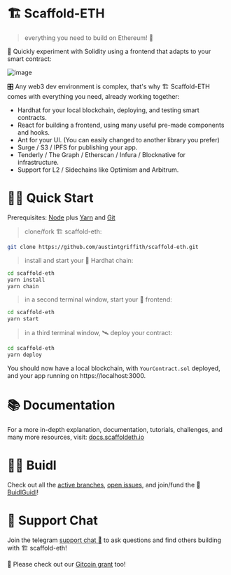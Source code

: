# 🏗 Scaffold-ETH

> everything you need to build on Ethereum! 🚀

🧪 Quickly experiment with Solidity using a frontend that adapts to your smart contract:

![image](https://user-images.githubusercontent.com/2653167/124158108-c14ca380-da56-11eb-967e-69cde37ca8eb.png)

🎛 Any web3 dev environment is complex, that's why 🏗 Scaffold-ETH comes with everything you need, already working together:

- Hardhat for your local blockchain, deploying, and testing smart contracts.
- React for building a frontend, using many useful pre-made components and hooks.
- Ant for your UI. (You can easily changed to another library you prefer)
- Surge / S3 / IPFS for publishing your app.
- Tenderly / The Graph / Etherscan / Infura / Blocknative for infrastructure.
- Support for L2 / Sidechains like Optimism and Arbitrum.

# 🏄‍♂️ Quick Start

Prerequisites: [Node](https://nodejs.org/dist/latest-v12.x/) plus [Yarn](https://classic.yarnpkg.com/en/docs/install/) and [Git](https://git-scm.com/downloads)

> clone/fork 🏗 scaffold-eth:

```bash
git clone https://github.com/austintgriffith/scaffold-eth.git
```

> install and start your 👷‍ Hardhat chain: 

```bash
cd scaffold-eth
yarn install
yarn chain
```

> in a second terminal window, start your 📱 frontend:

```bash
cd scaffold-eth
yarn start
```

> in a third terminal window, 🛰 deploy your contract:

```bash
cd scaffold-eth
yarn deploy
```

You should now have a local blockchain, with `YourContract.sol` deployed, and your app running on https://localhost:3000.

# 📚 Documentation

For a more in-depth explanation, documentation, tutorials, challenges, and many more resources, visit: [docs.scaffoldeth.io](https://docs.scaffoldeth.io) 

# 🧑‍🚀 Buidl

Check out all the [active branches](https://github.com/austintgriffith/scaffold-eth/branches/active), [open issues](https://github.com/austintgriffith/scaffold-eth/issues), and join/fund the 🏰 [BuidlGuidl](https://BuidlGuidl.com)!


# 💬 Support Chat

Join the telegram [support chat 💬](https://t.me/joinchat/KByvmRe5wkR-8F_zz6AjpA) to ask questions and find others building with 🏗 scaffold-eth!

🙏 Please check out our [Gitcoin grant](https://gitcoin.co/grants/2851/scaffold-eth) too!

